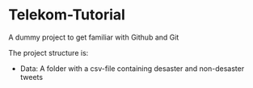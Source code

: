 # Telekom-Tutorial
A dummy project to get familiar with Github and Git

The project structure is: 

- Data: A folder with a csv-file containing desaster and non-desaster tweets